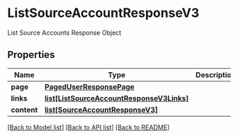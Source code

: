 # ListSourceAccountResponseV3

List Source Accounts Response Object
## Properties
Name | Type | Description | Notes
------------ | ------------- | ------------- | -------------
**page** | [**PagedUserResponsePage**](PagedUserResponsePage.md) |  | [optional] 
**links** | [**list[ListSourceAccountResponseV3Links]**](ListSourceAccountResponseV3Links.md) |  | [optional] 
**content** | [**list[SourceAccountResponseV3]**](SourceAccountResponseV3.md) |  | [optional] 

[[Back to Model list]](../README.md#documentation-for-models) [[Back to API list]](../README.md#documentation-for-api-endpoints) [[Back to README]](../README.md)


